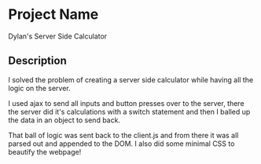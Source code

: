 # Project Name

Dylan's Server Side Calculator

## Description

I solved the problem of creating a server side calculator while having all the logic on the server.

I used ajax to send all inputs and button presses over to the server, there the server did it's calculations with a switch statement and then I balled up the data in an object to send back.

That ball of logic was sent back to the client.js and from there it was all parsed out and appended to the DOM. I also did some minimal CSS to beautify the webpage!